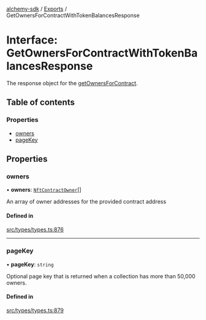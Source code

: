 [alchemy-sdk](../README.md) / [Exports](../modules.md) / GetOwnersForContractWithTokenBalancesResponse

# Interface: GetOwnersForContractWithTokenBalancesResponse

The response object for the [getOwnersForContract](../classes/NftNamespace.md#getownersforcontract).

## Table of contents

### Properties

- [owners](GetOwnersForContractWithTokenBalancesResponse.md#owners)
- [pageKey](GetOwnersForContractWithTokenBalancesResponse.md#pagekey)

## Properties

### owners

• **owners**: [`NftContractOwner`](NftContractOwner.md)[]

An array of owner addresses for the provided contract address

#### Defined in

[src/types/types.ts:876](https://github.com/alchemyplatform/alchemy-sdk-js/blob/432c999/src/types/types.ts#L876)

___

### pageKey

• **pageKey**: `string`

Optional page key that is returned when a collection has more than 50,000 owners.

#### Defined in

[src/types/types.ts:879](https://github.com/alchemyplatform/alchemy-sdk-js/blob/432c999/src/types/types.ts#L879)
